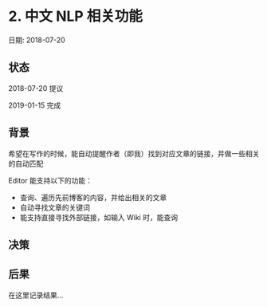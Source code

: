 # 2. 中文 NLP 相关功能

日期: 2018-07-20

## 状态

2018-07-20 提议

2019-01-15 完成

## 背景

希望在写作的时候，能自动提醒作者（即我）找到对应文章的链接，并做一些相关的自动匹配

Editor 能支持以下的功能：

 - 查询、遍历先前博客的内容，并给出相关的文章
 - 自动寻找文章的关键词
 - 能支持直接寻找外部链接，如输入 Wiki 时，能查询

## 决策

## 后果

在这里记录结果...
